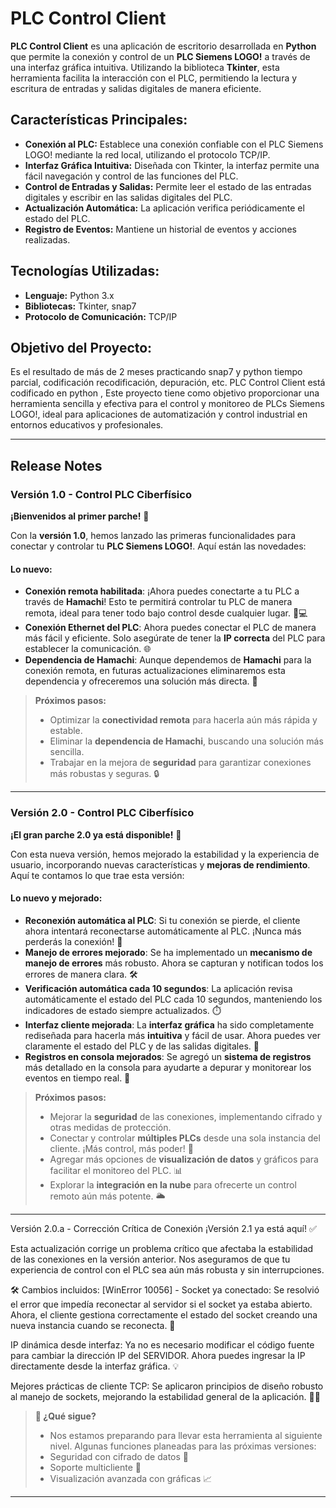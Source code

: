 # PLC Control Client

**PLC Control Client** es una aplicación de escritorio desarrollada en **Python** que permite la conexión y control de un **PLC Siemens LOGO!** a través de una interfaz gráfica intuitiva. Utilizando la biblioteca **Tkinter**, esta herramienta facilita la interacción con el PLC, permitiendo la lectura y escritura de entradas y salidas digitales de manera eficiente.

## **Características Principales:**

- **Conexión al PLC:** Establece una conexión confiable con el PLC Siemens LOGO! mediante la red local, utilizando el protocolo TCP/IP.
- **Interfaz Gráfica Intuitiva:** Diseñada con Tkinter, la interfaz permite una fácil navegación y control de las funciones del PLC.
- **Control de Entradas y Salidas:** Permite leer el estado de las entradas digitales y escribir en las salidas digitales del PLC.
- **Actualización Automática:** La aplicación verifica periódicamente el estado del PLC.
- **Registro de Eventos:** Mantiene un historial de eventos y acciones realizadas.

## **Tecnologías Utilizadas:**

- **Lenguaje:** Python 3.x
- **Bibliotecas:** Tkinter, snap7
- **Protocolo de Comunicación:** TCP/IP

## **Objetivo del Proyecto:**

Es el resultado de más de 2 meses practicando snap7 y python  tiempo parcial, codificación recodificación, depuración, etc. PLC Control Client  está codificado en python , Este proyecto tiene como objetivo proporcionar una herramienta sencilla y efectiva para el control y monitoreo de PLCs Siemens LOGO!, ideal para aplicaciones de automatización y control industrial en entornos educativos y profesionales.

---

## **Release Notes**

### **Versión 1.0 - Control PLC Ciberfísico**

**¡Bienvenidos al primer parche!** 🎉

Con la **versión 1.0**, hemos lanzado las primeras funcionalidades para conectar y controlar tu **PLC Siemens LOGO!**. Aquí están las novedades:

#### **Lo nuevo:**

- **Conexión remota habilitada**: ¡Ahora puedes conectarte a tu PLC a través de **Hamachi**! Esto te permitirá controlar tu PLC de manera remota, ideal para tener todo bajo control desde cualquier lugar. 🔧💻
- **Conexión Ethernet del PLC**: Ahora puedes conectar el PLC de manera más fácil y eficiente. Solo asegúrate de tener la **IP correcta** del PLC para establecer la comunicación. 🌐
- **Dependencia de Hamachi**: Aunque dependemos de **Hamachi** para la conexión remota, en futuras actualizaciones eliminaremos esta dependencia y ofreceremos una solución más directa. 🌟

> **Próximos pasos:**
> 
> - Optimizar la **conectividad remota** para hacerla aún más rápida y estable.
> - Eliminar la **dependencia de Hamachi**, buscando una solución más sencilla.
> - Trabajar en la mejora de **seguridad** para garantizar conexiones más robustas y seguras. 🔒

---

### **Versión 2.0 - Control PLC Ciberfísico**

**¡El gran parche 2.0 ya está disponible!** 🚀

Con esta nueva versión, hemos mejorado la estabilidad y la experiencia de usuario, incorporando nuevas características y **mejoras de rendimiento**. Aquí te contamos lo que trae esta versión:

#### **Lo nuevo y mejorado:**

- **Reconexión automática al PLC**: Si tu conexión se pierde, el cliente ahora intentará reconectarse automáticamente al PLC. ¡Nunca más perderás la conexión! 🔄
- **Manejo de errores mejorado**: Se ha implementado un **mecanismo de manejo de errores** más robusto. Ahora se capturan y notifican todos los errores de manera clara. 🛠️
- **Verificación automática cada 10 segundos**: La aplicación revisa automáticamente el estado del PLC cada 10 segundos, manteniendo los indicadores de estado siempre actualizados. ⏱️
- **Interfaz cliente mejorada**: La **interfaz gráfica** ha sido completamente rediseñada para hacerla más **intuitiva** y fácil de usar. Ahora puedes ver claramente el estado del PLC y de las salidas digitales. 🎨
- **Registros en consola mejorados**: Se agregó un **sistema de registros** más detallado en la consola para ayudarte a depurar y monitorear los eventos en tiempo real. 📜

> **Próximos pasos:**
> 
> - Mejorar la **seguridad** de las conexiones, implementando cifrado y otras medidas de protección.
> - Conectar y controlar **múltiples PLCs** desde una sola instancia del cliente. ¡Más control, más poder! 💪
> - Agregar más opciones de **visualización de datos** y gráficos para facilitar el monitoreo del PLC. 📊
> - Explorar la **integración en la nube** para ofrecerte un control remoto aún más potente. 🌥️

---
Versión 2.0.a - Corrección Crítica de Conexión
¡Versión 2.1 ya está aquí! ✅

Esta actualización corrige un problema crítico que afectaba la estabilidad de las conexiones en la versión anterior. Nos aseguramos de que tu experiencia de control con el PLC sea aún más robusta y sin interrupciones.

🛠️ Cambios incluidos:
[WinError 10056] - Socket ya conectado: Se resolvió el error que impedía reconectar al servidor si el socket ya estaba abierto. Ahora, el cliente gestiona correctamente el estado del socket creando una nueva instancia cuando se reconecta. 🎯

IP dinámica desde interfaz: Ya no es necesario modificar el código fuente para cambiar la dirección IP del SERVIDOR. Ahora puedes ingresar la IP directamente desde la interfaz gráfica. 💡

Mejores prácticas de cliente TCP: Se aplicaron principios de diseño robusto al manejo de sockets, mejorando la estabilidad general de la aplicación. 👨‍💻

> **📌 ¿Qué sigue?**
> 
> - Nos estamos preparando para llevar esta herramienta al siguiente nivel. Algunas funciones planeadas para las próximas versiones:
> - Seguridad con cifrado de datos 🔐
> - Soporte multicliente  🤝
> - Visualización avanzada con gráficas  📈

---


